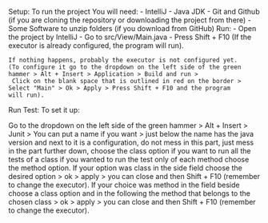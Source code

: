 Setup:
    To run the project You will need:
        - IntelliJ
        - Java JDK
        - Git and Github (if you are cloning the repository or downloading the project from there)
        - Some Software to unzip folders (if you download from GitHub)
Run:
    - Open the project by IntelliJ
    - Go to src/View/Main.java
    - Press Shift + F10 (If the executor is already configured, the program will run).
    
    If nothing happens, probably the executor is not configured yet.
    (To configure it go to the dropdown on the left side of the green hammer > Alt + Insert > Application > Build and run > 
     Click on the blank space that is outlined in red on the border > Select "Main" > Ok > Apply > Press Shift + F10 and the program          will run).
    
Run Test:
    To set it up:
 
  Go to the dropdown on the left side of the green hammer > Alt + Insert > Junit > You can put a name if you want >
  just below the name has the java version and next to it is a configuration, do not mess in this part,
  just mess in the part further down, choose the class option if you want to run all the tests of a class
  if you wanted to run the test only of each method choose the method option. If your option was class in the side
  field choose the desired option > ok > apply > you can close and then Shift + F10 (remember to change the executor).
  If your choice was method in the field beside choose a class option and in the following the method that belongs to the chosen class >
  ok > apply > you can close and then Shift + F10 (remember to change the executor).

